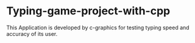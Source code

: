 # Typing-game-project-with-cpp

This Application is developed by c-graphics for testing typing speed and accuracy of its user.
